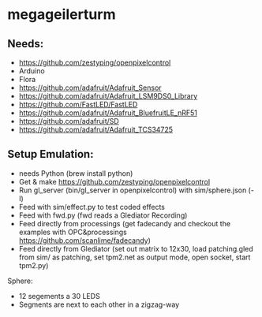 # megageilerturm

## Needs:

* https://github.com/zestyping/openpixelcontrol
* Arduino
* Flora
* https://github.com/adafruit/Adafruit_Sensor
* https://github.com/adafruit/Adafruit_LSM9DS0_Library
* https://github.com/FastLED/FastLED
* https://github.com/adafruit/Adafruit_BluefruitLE_nRF51
* https://github.com/adafruit/SD
* https://github.com/adafruit/Adafruit_TCS34725

## Setup Emulation:

* needs Python (brew install python)
* Get & make https://github.com/zestyping/openpixelcontrol
* Run gl_server (bin/gl_server in openpixelcontrol) with sim/sphere.json (-l)
* Feed with sim/effect.py to test coded effects
* Feed with fwd.py (fwd reads a Glediator Recording)
* Feed directly from processings (get fadecandy and checkout the examples with OPC&processings https://github.com/scanlime/fadecandy)
* Feed directly from Glediator (set out matrix to 12x30, load patching.gled from sim/ as patching, set tpm2.net as output mode, open socket, start tpm2.py)


Sphere:

* 12 segements a 30 LEDS
* Segments are next to each other in a zigzag-way
